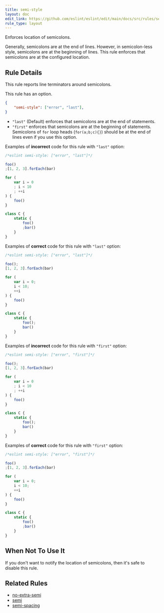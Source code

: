 ```yaml
---
title: semi-style
layout: doc
edit_link: https://github.com/eslint/eslint/edit/main/docs/src/rules/semi-style.md
rule_type: layout
---
```


<!--FIXABLE-->

Enforces location of semicolons.

Generally, semicolons are at the end of lines. However, in semicolon-less style, semicolons are at the beginning of lines. This rule enforces that semicolons are at the configured location.

## Rule Details

This rule reports line terminators around semicolons.

This rule has an option.

```json
{
    "semi-style": ["error", "last"],
}
```

* `"last"` (Default) enforces that semicolons are at the end of statements.
* `"first"` enforces that semicolons are at the beginning of statements. Semicolons of `for` loop heads (`for(a;b;c){}`) should be at the end of lines even if you use this option.

Examples of **incorrect** code for this rule with `"last"` option:

```js
/*eslint semi-style: ["error", "last"]*/

foo()
;[1, 2, 3].forEach(bar)

for (
    var i = 0
    ; i < 10
    ; ++i
) {
    foo()
}

class C {
    static {
        foo()
        ;bar()
    }
}
```

Examples of **correct** code for this rule with `"last"` option:

```js
/*eslint semi-style: ["error", "last"]*/

foo();
[1, 2, 3].forEach(bar)

for (
    var i = 0;
    i < 10;
    ++i
) {
    foo()
}

class C {
    static {
        foo();
        bar()
    }
}
```

Examples of **incorrect** code for this rule with `"first"` option:

```js
/*eslint semi-style: ["error", "first"]*/

foo();
[1, 2, 3].forEach(bar)

for (
    var i = 0
    ; i < 10
    ; ++i
) {
    foo()
}

class C {
    static {
        foo();
        bar()
    }
}
```

Examples of **correct** code for this rule with `"first"` option:

```js
/*eslint semi-style: ["error", "first"]*/

foo()
;[1, 2, 3].forEach(bar)

for (
    var i = 0;
    i < 10;
    ++i
) {
    foo()
}

class C {
    static {
        foo()
        ;bar()
    }
}
```

## When Not To Use It

If you don't want to notify the location of semicolons, then it's safe to disable this rule.

## Related Rules

* [no-extra-semi](./no-extra-semi)
* [semi](./semi)
* [semi-spacing](./semi-spacing)
